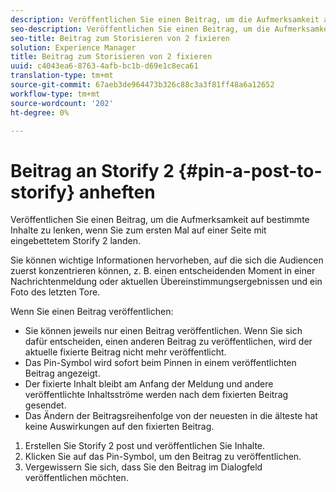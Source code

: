 ```yaml
---
description: Veröffentlichen Sie einen Beitrag, um die Aufmerksamkeit auf bestimmte Inhalte zu lenken, wenn Sie zum ersten Mal auf einer Seite mit eingebettetem Storify 2 landen.
seo-description: Veröffentlichen Sie einen Beitrag, um die Aufmerksamkeit auf bestimmte Inhalte zu lenken, wenn Sie zum ersten Mal auf einer Seite mit eingebettetem Storify 2 landen.
seo-title: Beitrag zum Storisieren von 2 fixieren
solution: Experience Manager
title: Beitrag zum Storisieren von 2 fixieren
uuid: c4043ea6-8763-4afb-bc1b-d69e1c8eca61
translation-type: tm+mt
source-git-commit: 67aeb3de964473b326c88c3a3f81ff48a6a12652
workflow-type: tm+mt
source-wordcount: '202'
ht-degree: 0%

---
```



# Beitrag an Storify 2 {#pin-a-post-to-storify} anheften

Veröffentlichen Sie einen Beitrag, um die Aufmerksamkeit auf bestimmte Inhalte zu lenken, wenn Sie zum ersten Mal auf einer Seite mit eingebettetem Storify 2 landen.

Sie können wichtige Informationen hervorheben, auf die sich die Audiencen zuerst konzentrieren können, z. B. einen entscheidenden Moment in einer Nachrichtenmeldung oder aktuellen Übereinstimmungsergebnissen und ein Foto des letzten Tore.

Wenn Sie einen Beitrag veröffentlichen:

* Sie können jeweils nur einen Beitrag veröffentlichen. Wenn Sie sich dafür entscheiden, einen anderen Beitrag zu veröffentlichen, wird der aktuelle fixierte Beitrag nicht mehr veröffentlicht.
* Das Pin-Symbol wird sofort beim Pinnen in einem veröffentlichten Beitrag angezeigt.
* Der fixierte Inhalt bleibt am Anfang der Meldung und andere veröffentlichte Inhaltsströme werden nach dem fixierten Beitrag gesendet.
* Das Ändern der Beitragsreihenfolge von der neuesten in die älteste hat keine Auswirkungen auf den fixierten Beitrag.

1. Erstellen Sie Storify 2 post und veröffentlichen Sie Inhalte.
1. Klicken Sie auf das Pin-Symbol, um den Beitrag zu veröffentlichen.
1. Vergewissern Sie sich, dass Sie den Beitrag im Dialogfeld veröffentlichen möchten.
